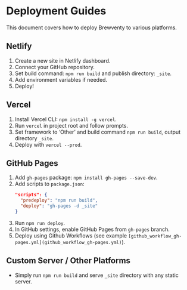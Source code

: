 # Deployment Guides

This document covers how to deploy Brewventy to various platforms.

## Netlify

1. Create a new site in Netlify dashboard.
2. Connect your GitHub repository.
3. Set build command: `npm run build` and publish directory: `_site`.
4. Add environment variables if needed.
5. Deploy!

## Vercel

1. Install Vercel CLI: `npm install -g vercel`.
2. Run `vercel` in project root and follow prompts.
3. Set framework to ‘Other’ and build command `npm run build`, output directory `_site`.
4. Deploy with `vercel --prod`.

## GitHub Pages

1. Add `gh-pages` package: `npm install gh-pages --save-dev`.
2. Add scripts to `package.json`:
   ```json
   "scripts": {
     "predeploy": "npm run build",
     "deploy": "gh-pages -d _site"
   }
   ```
3. Run `npm run deploy`.
4. In GitHub settings, enable GitHub Pages from `gh-pages` branch.
5. Deploy using Github Workflows (see example `[github_workflow_gh-pages.yml](github_workflow_gh-pages.yml)`).

## Custom Server / Other Platforms

- Simply run `npm run build` and serve `_site` directory with any static server.